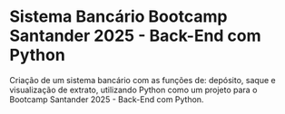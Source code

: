 # Sistema Bancário Bootcamp Santander 2025 - Back-End com Python

Criação de um sistema bancário com as funções de: depósito, saque e visualização de extrato, utilizando Python como um projeto para o Bootcamp Santander 2025 - Back-End com Python.
